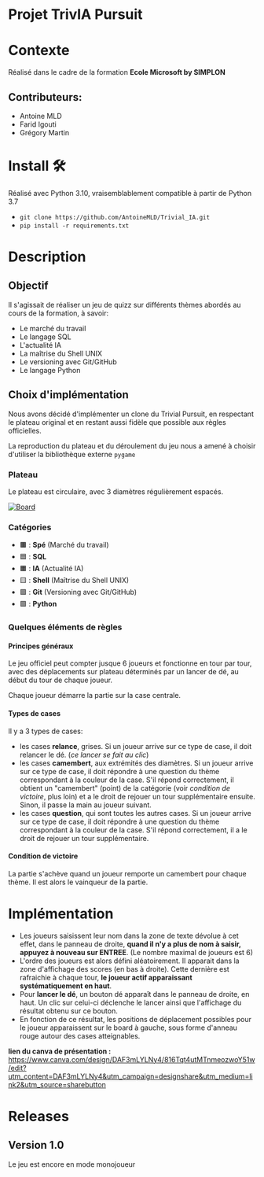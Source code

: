 # Projet TrivIA Pursuit

# Contexte
Réalisé dans le cadre de la formation **Ecole Microsoft by SIMPLON**

## Contributeurs:
- Antoine MLD
- Farid Igouti
- Grégory Martin

# Install 🛠️
Réalisé avec Python 3.10, vraisemblablement compatible à partir de Python 3.7

- `git clone https://github.com/AntoineMLD/Trivial_IA.git`
- `pip install -r requirements.txt`

# Description
## Objectif
Il s'agissait de réaliser un jeu de quizz sur différents thèmes abordés au cours de la formation, à savoir:

- Le marché du travail
- Le langage SQL
- L'actualité IA
- La maîtrise du Shell UNIX
- Le versioning avec Git/GitHub
- Le langage Python

## Choix d'implémentation
Nous avons décidé d'implémenter un clone du Trivial Pursuit, en respectant le plateau original et en restant aussi fidèle que possible aux règles officielles.

La reproduction du plateau et du déroulement du jeu nous a amené à choisir d'utiliser la bibliothèque externe `pygame`

### Plateau
Le plateau est circulaire, avec 3 diamètres régulièrement espacés.

<a href="https://imgbb.com/"><img src="https://i.ibb.co/p4FT3P9/Board.png" alt="Board" border="0"></a>

### Catégories
- 🟫 : **Spé** (Marché du travail) 
- 🟦 : **SQL** 
- 🟧 : **IA** (Actualité IA)
- 🟨 : **Shell** (Maîtrise du Shell UNIX)
- 🟪 : **Git** (Versioning avec Git/GitHub)
- 🟩 : **Python**

### Quelques éléments de règles
#### Principes généraux
Le jeu officiel peut compter jusque 6 joueurs et fonctionne en tour par tour, avec des déplacements sur plateau déterminés par un lancer de dé, au début du tour de chaque joueur.

Chaque joueur démarre la partie sur la case centrale.

#### Types de cases
Il y a 3 types de cases:
- les cases **relance**, grises. Si un joueur arrive sur ce type de case, il doit relancer le dé. (*ce lancer se fait au clic*)
- les cases **camembert**, aux extrémités des diamètres. Si un joueur arrive sur ce type de case, il doit répondre à une question du thème correspondant à la couleur de la case. S'il répond correctement, il obtient un "camembert" (point) de la catégorie (voir *condition de victoire*, plus loin) et a le droit de rejouer un tour supplémentaire ensuite. Sinon, il passe la main au joueur suivant.
- les cases **question**, qui sont toutes les autres cases. Si un joueur arrive sur ce type de case, il doit répondre à une question du thème correspondant à la couleur de la case. S'il répond correctement, il a le droit de rejouer un tour supplémentaire.

#### Condition de victoire
La partie s'achève quand un joueur remporte un camembert pour chaque thème. Il est alors le vainqueur de la partie.

# Implémentation
- Les joueurs saisissent leur nom dans la zone de texte dévolue à cet effet, dans le panneau de droite, **quand il n'y a plus de nom à saisir, appuyez à nouveau sur ENTREE**. (Le nombre maximal de joueurs est 6)
- L'ordre des joueurs est alors défini aléatoirement. Il apparait dans la zone d'affichage des scores (en bas à droite). Cette dernière est rafraichie à chaque tour, **le joueur actif apparaissant systématiquement en haut**.
- Pour **lancer le dé**, un bouton dé apparaît dans le panneau de droite, en haut. Un clic sur celui-ci déclenche le lancer ainsi que l'affichage du résultat obtenu sur ce bouton.
- En fonction de ce résultat, les positions de déplacement possibles pour le joueur apparaissent sur le board à gauche, sous forme d'anneau rouge autour des cases atteignables.

**lien du canva de présentation :**
https://www.canva.com/design/DAF3mLYLNy4/816Tqt4utMTnmeozwoY51w/edit?utm_content=DAF3mLYLNy4&utm_campaign=designshare&utm_medium=link2&utm_source=sharebutton
# Releases
## Version 1.0
Le jeu est encore en mode monojoueur

